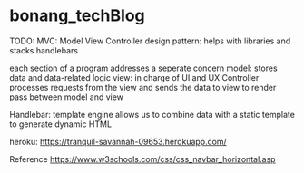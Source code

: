 # bonang_techBlog

TODO: 
MVC: Model View Controller 
design pattern: helps with libraries and stacks 
handlebars 

each section of a program addresses a seperate concern 
model: stores data and data-related logic 
view: in charge of UI and UX 
Controller processes requests from the view and sends the data to view to render 
pass between model and view 

Handlebar: 
template engine allows us to combine data with a static template to generate dynamic HTML 

heroku: 
https://tranquil-savannah-09653.herokuapp.com/

Reference 
https://www.w3schools.com/css/css_navbar_horizontal.asp